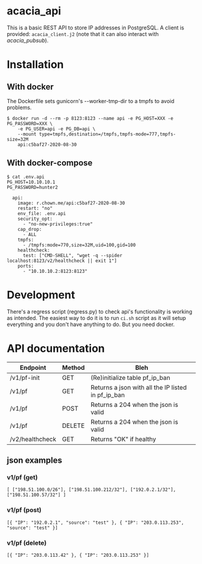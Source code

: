 # acacia_api

This is a basic REST API to store IP addresses in PostgreSQL.
A client is provided: `acacia_client.j2` (note that it can also interact with
*acacia_pubsub*).

# Installation

## With docker

The Dockerfile sets gunicorn's --worker-tmp-dir to a tmpfs to avoid problems.

```
$ docker run -d --rm -p 8123:8123 --name api -e PG_HOST=XXX -e PG_PASSWORD=XXX \
	-e PG_USER=api -e PG_DB=api \
	--mount type=tmpfs,destination=/tmpfs,tmpfs-mode=777,tmpfs-size=32M
	api:c5baf27-2020-08-30
```

## With docker-compose

```
$ cat .env.api
PG_HOST=10.10.10.1
PG_PASSWORD=hunter2
```

```
  api:
    image: r.chown.me/api:c5baf27-2020-08-30
    restart: "no"
    env_file: .env.api
    security_opt:
      - "no-new-privileges:true"
    cap_drop:
      - ALL
    tmpfs:
      - /tmpfs:mode=770,size=32M,uid=100,gid=100
    healthcheck:
      test: ["CMD-SHELL", "wget -q --spider localhost:8123/v2/healthcheck || exit 1"]
    ports:
      - "10.10.10.2:8123:8123"
```

# Development

There's a regress script (regress.py) to check api's functionality is working
as intended. The easiest way to do it is to run `ci.sh` script as it will setup
everything and you don't have anything to do. But you need docker.

# API documentation

| Endpoint        | Method | Bleh                                               |
|-----------------|--------|----------------------------------------------------|
| /v1/pf-init     | GET    | (Re)initialize table pf_ip_ban                     |
| /v1/pf          | GET    | Returns a json with all the IP listed in pf_ip_ban |
| /v1/pf          | POST   | Returns a 204 when the json is valid               |
| /v1/pf          | DELETE | Returns a 204 when the json is valid               |
| /v2/healthcheck | GET    | Returns "OK" if healthy                            |

## json examples

### v1/pf (get)

`
[
	["198.51.100.0/26"],
	["198.51.100.212/32"],
	["192.0.2.1/32"],
	["198.51.100.57/32"]
]
`

### v1/pf (post)

`
[{
	"IP": "192.0.2.1",
	"source": "test"
}, {
	"IP": "203.0.113.253",
	"source": "test"
}]
`

### v1/pf (delete)

`
[{
	"IP": "203.0.113.42"
}, {
	"IP": "203.0.113.253"
}]
`
